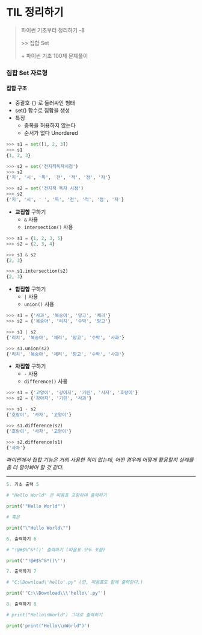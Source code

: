 # TIL 정리하기

> 파이썬 기초부터 정리하기 -8
>
> \>> 집합 Set
>
> \+ 파이썬 기초 100제 문제풀이



### 집합 Set 자료형



#### 집합 구조

- 중괄호 `{}` 로 둘러싸인 형태
- set() 함수로 집합을 생성
- 특징
  - 중복을 허용하지 않는다
  - 순서가 없다 Unordered

```python
>>> s1 = set([1, 2, 3])
>>> s1
{1, 2, 3}

>>> s2 = set('전지적독자시점')
>>> s2
{'지', '시', '독', '전', '적', '점', '자'}

>>> s2 = set('전지적 독자 시점')
>>> s2
{'지', '시', ' ', '독', '전', '적', '점', '자'}

```

- __교집합__ 구하기
  - `&` 사용
  - `intersection()` 사용

```python
>>> s1 = {1, 2, 3, 5}
>>> s2 = {2, 3, 4}

>>> s1 & s2
{2, 3}

>>> s1.intersection(s2)
{2, 3}
```

- __합집합__ 구하기
  - `|` 사용
  - `union()` 사용

```python
>>> s1 = {'사과', '복숭아', '망고', '체리'}
>>> s2 = {'복숭아', '리치', '수박', '망고'}

>>> s1 | s2
{'리치', '복숭아', '체리', '망고', '수박', '사과'}

>>> s1.union(s2)
{'리치', '복숭아', '체리', '망고', '수박', '사과'}
```

- __차집합__ 구하기
  - `-` 사용
  - `difference()` 사용

```python
>>> s1 = {'고양이', '강아지', '기린', '사자', '호랑이'}
>>> s2 = {'강아지', '기린', '사과'}

>>> s1 - s2
{'호랑이', '사자', '고양이'}

>>> s1.difference(s2)
{'호랑이', '사자', '고양이'}

>>> s2.difference(s1)
{'사과'}
```



_파이썬에서 집합 기능은 거의 사용한 적이 없는데, 어떤 경우에 어떻게 활용할지 실례를 좀 더 알아봐야 할 것 같다._





---





```python
5. 기초 출력 5

# "Hello World" 큰 따옴표 포함하여 출력하기

print('"Hello World"')

# 혹은

print("\"Hello World\"")

```

```python
6. 출력하기 6

# "!@#$%^&*()' 출력하기 (따옴표 모두 포함)

print('"!@#$%^&*()\'')

```

```python
7. 출력하기 7

# "C:\Download\'hello'.py" (단, 따옴표도 함께 출력한다.)

print('"C:\\Download\\\'hello\'.py"')

```

```python
8. 출력하기 8

# print("Hello\nWorld") 그대로 출력하기 

print('print("Hello\\nWorld")')
```





















